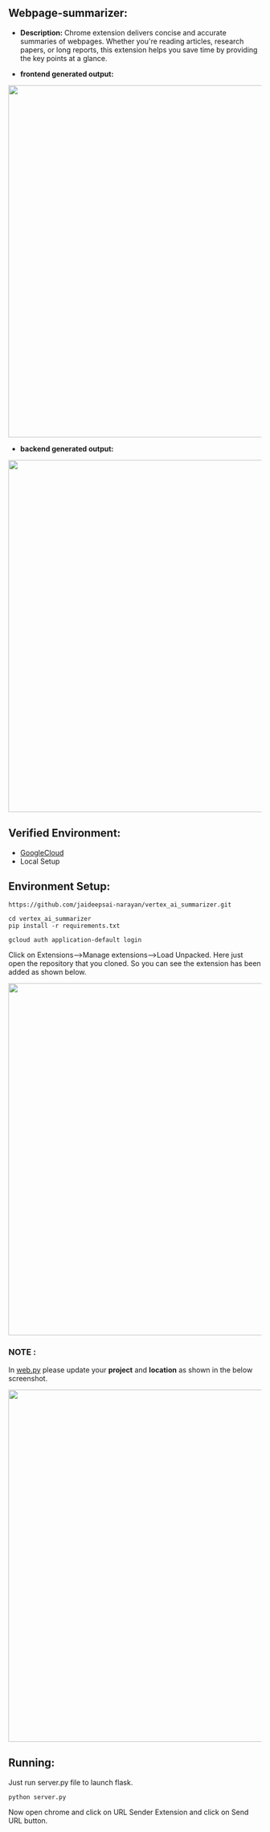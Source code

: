 ## Webpage-summarizer:
- **Description:** 
Chrome extension delivers concise and accurate summaries of webpages. Whether you're reading articles, research papers, or long reports, this extension helps you save time by providing the key points at a glance.

- **frontend generated output:**


 <img src="https://github.com/user-attachments/assets/077d3304-0e82-4692-b390-944827f6bc87" width="700"/>

- **backend generated output:**


<img src="https://github.com/user-attachments/assets/058ba657-f608-4619-bda7-f14a012e27cd" width="700"/>

## Verified Environment:
- [GoogleCloud]([https://cloud.google.com/])
- Local Setup

## Environment Setup:

```
https://github.com/jaideepsai-narayan/vertex_ai_summarizer.git
```

```
cd vertex_ai_summarizer
pip install -r requirements.txt
```

```
gcloud auth application-default login
```


Click on Extensions-->Manage extensions-->Load Unpacked.
Here just open the repository that you cloned. So you can see the extension has been added as shown below.


<img src="https://github.com/user-attachments/assets/11d4c239-5b79-4610-994a-541ed64f6728" width="700"/>


### NOTE :

In [web.py]([.web.py]) please update your **project** and **location** as shown in the below screenshot.

<img src="https://github.com/user-attachments/assets/513ee4a7-c5f9-4288-98d6-00af4e402c0f" width="700"/>


## Running:
Just run server.py file to launch flask.
```
python server.py
```
Now open chrome and click on URL Sender Extension and click on Send URL button.
